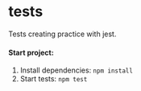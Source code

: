 # tests
Tests creating practice with jest. 

#### Start project:
1. Install dependencies:
```npm install```
2. Start tests:
```npm test```
